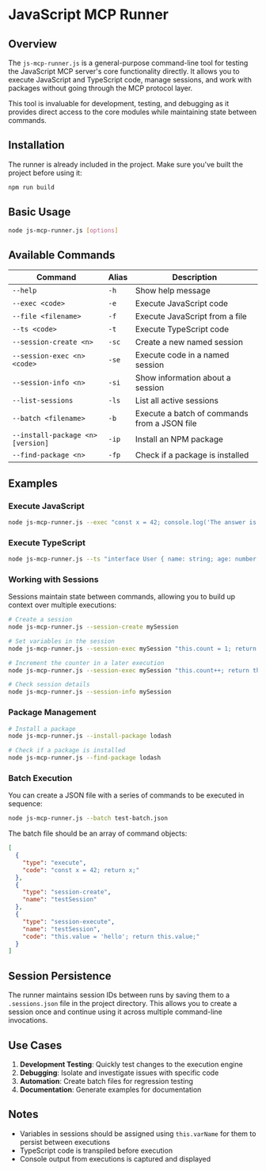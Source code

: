 # JavaScript MCP Runner

## Overview

The `js-mcp-runner.js` is a general-purpose command-line tool for testing the JavaScript MCP server's core functionality directly. It allows you to execute JavaScript and TypeScript code, manage sessions, and work with packages without going through the MCP protocol layer.

This tool is invaluable for development, testing, and debugging as it provides direct access to the core modules while maintaining state between commands.

## Installation

The runner is already included in the project. Make sure you've built the project before using it:

```bash
npm run build
```

## Basic Usage

```bash
node js-mcp-runner.js [options]
```

## Available Commands

| Command | Alias | Description |
|---------|-------|-------------|
| `--help` | `-h` | Show help message |
| `--exec <code>` | `-e` | Execute JavaScript code |
| `--file <filename>` | `-f` | Execute JavaScript from a file |
| `--ts <code>` | `-t` | Execute TypeScript code |
| `--session-create <n>` | `-sc` | Create a new named session |
| `--session-exec <n> <code>` | `-se` | Execute code in a named session |
| `--session-info <n>` | `-si` | Show information about a session |
| `--list-sessions` | `-ls` | List all active sessions |
| `--batch <filename>` | `-b` | Execute a batch of commands from a JSON file |
| `--install-package <n> [version]` | `-ip` | Install an NPM package |
| `--find-package <n>` | `-fp` | Check if a package is installed |

## Examples

### Execute JavaScript

```bash
node js-mcp-runner.js --exec "const x = 42; console.log('The answer is', x); return x;"
```

### Execute TypeScript

```bash
node js-mcp-runner.js --ts "interface User { name: string; age: number; }; const user: User = {name: 'Alice', age: 30}; user;"
```

### Working with Sessions

Sessions maintain state between commands, allowing you to build up context over multiple executions:

```bash
# Create a session
node js-mcp-runner.js --session-create mySession

# Set variables in the session
node js-mcp-runner.js --session-exec mySession "this.count = 1; return this.count;"

# Increment the counter in a later execution
node js-mcp-runner.js --session-exec mySession "this.count++; return this.count;"

# Check session details
node js-mcp-runner.js --session-info mySession
```

### Package Management

```bash
# Install a package
node js-mcp-runner.js --install-package lodash

# Check if a package is installed
node js-mcp-runner.js --find-package lodash
```

### Batch Execution

You can create a JSON file with a series of commands to be executed in sequence:

```bash
node js-mcp-runner.js --batch test-batch.json
```

The batch file should be an array of command objects:

```json
[
  {
    "type": "execute",
    "code": "const x = 42; return x;"
  },
  {
    "type": "session-create",
    "name": "testSession"
  },
  {
    "type": "session-execute",
    "name": "testSession",
    "code": "this.value = 'hello'; return this.value;"
  }
]
```

## Session Persistence

The runner maintains session IDs between runs by saving them to a `.sessions.json` file in the project directory. This allows you to create a session once and continue using it across multiple command-line invocations.

## Use Cases

1. **Development Testing**: Quickly test changes to the execution engine
2. **Debugging**: Isolate and investigate issues with specific code
3. **Automation**: Create batch files for regression testing
4. **Documentation**: Generate examples for documentation

## Notes

- Variables in sessions should be assigned using `this.varName` for them to persist between executions
- TypeScript code is transpiled before execution
- Console output from executions is captured and displayed